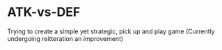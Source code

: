 # ATK-vs-DEF
Trying to create a simple yet strategic, pick up and play game (Currently undergoing reitteration an improvement)
